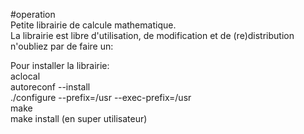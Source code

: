 #operation  
Petite librairie de calcule mathematique.  
La librairie est libre d'utilisation, de modification et de (re)distribution  
n'oubliez par de faire un:  

Pour installer la librairie:  
	aclocal  
	autoreconf --install  
	./configure --prefix=/usr --exec-prefix=/usr  
	make  
	make install (en super utilisateur)
